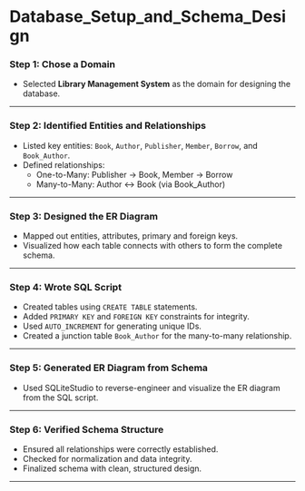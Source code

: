 # Database_Setup_and_Schema_Design

### Step 1: Chose a Domain
- Selected **Library Management System** as the domain for designing the database.

---

### Step 2: Identified Entities and Relationships
- Listed key entities: `Book`, `Author`, `Publisher`, `Member`, `Borrow`, and `Book_Author`.
- Defined relationships:
  - One-to-Many: Publisher → Book, Member → Borrow
  - Many-to-Many: Author ↔ Book (via Book_Author)

---

### Step 3: Designed the ER Diagram
- Mapped out entities, attributes, primary and foreign keys.
- Visualized how each table connects with others to form the complete schema.

---

### Step 4: Wrote SQL Script
- Created tables using `CREATE TABLE` statements.
- Added `PRIMARY KEY` and `FOREIGN KEY` constraints for integrity.
- Used `AUTO_INCREMENT` for generating unique IDs.
- Created a junction table `Book_Author` for the many-to-many relationship.

---

### Step 5: Generated ER Diagram from Schema
- Used SQLiteStudio to reverse-engineer and visualize the ER diagram from the SQL script.

---

### Step 6: Verified Schema Structure
- Ensured all relationships were correctly established.
- Checked for normalization and data integrity.
- Finalized schema with clean, structured design.

---
